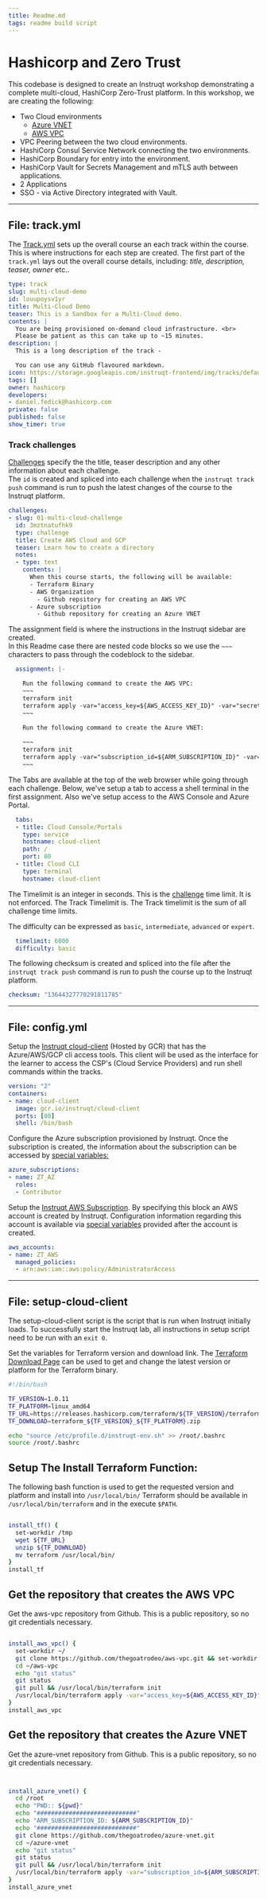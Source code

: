 ```yaml
---
title: Readme.md
tags: readme build script
---
```


# Hashicorp and Zero Trust 

This codebase is designed to create an Instruqt workshop demonstrating a complete multi-cloud, HashiCorp Zero-Trust platform.  In this workshop, we are creating the following: 

- Two Cloud environments
  - [Azure VNET](https://github.com/thegoatrodeo/azure-vnet)
  - [AWS VPC](https://github.com/thegoatrodeo/aws-vpc)
- VPC Peering between the two cloud environments.
- HashiCorp Consul Service Network connecting the two environments.
- HashiCorp Boundary for entry into the environment.
- HashiCorp Vault for Secrets Management and mTLS auth between applications.
- 2 Applications
- SSO - via Active Directory integrated with Vault.


---
## File: track.yml 

The [Track.yml](https://docs.instruqt.com/tracks/configuration/track) sets up the overall course an each track within the course.  This is where instructions for each step are created.  The first part of the `track.yml` lays out the overall course details, including:  *title, description, teaser, owner* etc..   

```yaml  tangle:./track.yml
type: track
slug: multi-cloud-demo
id: louupoysv1yr
title: Multi-Cloud Demo
teaser: This is a Sandbox for a Multi-Cloud demo.
contents: |
  You are being provisioned on-demand cloud infrastructure. <br>
  Please be patient as this can take up to ~15 minutes.
description: |
  This is a long description of the track -

  You can use any GitHub flavoured markdown.
icon: https://storage.googleapis.com/instruqt-frontend/img/tracks/default.png
tags: []
owner: hashicorp
developers:
- daniel.fedick@hashicorp.com
private: false
published: false
show_timer: true
```

### Track challenges
[Challenges](https://docs.instruqt.com/tracks/configuration/track#challenge) specify the the title, teaser description and any other information about each challenge.  
The `id` is created and spliced into each challenge when the `instruqt track push` command is run to push the latest changes of the course  to the Instruqt platform.

```yaml tangle:./track.yml
challenges:
- slug: 01-multi-cloud-challenge
  id: 3mztnatufhk9
  type: challenge
  title: Create AWS Cloud and GCP
  teaser: Learn how to create a directory
  notes:
  - type: text
    contents: |
      When this course starts, the following will be available: 
      - Terraform Binary 
      - AWS Organization 
        - Github repsitory for creating an AWS VPC 
      - Azure subscription 
        - Github repository for creating an Azure VNET
```

The assignment field is where the instructions in the Instruqt sidebar are created.  
In this Readme case there are nested code blocks so we use the `~~~` characters to pass through the codeblock to the sidebar.

```yaml tangle:./track.yml
  assignment: |-

    Run the following command to create the AWS VPC: 
    ~~~
    terraform init
    terraform apply -var="access_key=${AWS_ACCESS_KEY_ID}" -var="secret_key=${AWS_SECRET_ACCESS_KEY}" -auto-approve
    ~~~

    Run the following command to create the Azure VNET: 
    
    ~~~
    terraform init
    terraform apply -var="subscription_id=${ARM_SUBSCRIPTION_ID}" -var="client_id=${ARM_CLIENT_ID}" -var="client_secret=${ARM_CLIENT_SECRET}" -var="tenant_id=${ARM_TENANT_ID}" -auto-approve
    ~~~

```

The Tabs are available at the top of the web browser while going through each challenge.  Below, we've setup a tab to access a shell terminal in the first assignment.  Also we've setup access to the AWS Console and Azure Portal. 
```yaml tangle:./track.yml
  tabs:
  - title: Cloud Console/Portals
    type: service
    hostname: cloud-client
    path: /
    port: 80
  - title: Cloud CLI
    type: terminal
    hostname: cloud-client
```

The Timelimit is an integer in seconds.   This is the [challenge](https://docs.instruqt.com/tracks/configuration/track#challenge) time limit.  It is not enforced.  The Track Timelimit is.  The Track timelimit is the sum of all challenge time limits. 

The difficulty can be expressed as `basic`,   `intermediate`, `advanced` or `expert`.

```yaml tangle:./track.yml
  timelimit: 6000
  difficulty: basic
```

The following checksum is created and spliced into the file after the `instruqt track push` command is run to push the course up to the Instruqt platform.

```yaml tangle:./track.yml
checksum: "13644327770291811785"
```

---
## File: config.yml

Setup the [Instruqt cloud-client](https://docs.instruqt.com/sandbox-environment/cloud-accounts#accessing-google-cloud-projects) (Hosted by GCR) that has the Azure/AWS/GCP cli access tools.  This client will be used as the interface for the learner to access the CSP's (Cloud Service Providers) and run shell commands within the tracks.

```yaml  tangle:./config.yml
version: "2"
containers:
- name: cloud-client
  image: gcr.io/instruqt/cloud-client
  ports: [80]
  shell: /bin/bash
```

Configure the Azure subscription provisioned by Instruqt. 
Once the subscription is created, the information about the subscription can be accessed by [special variables:](https://docs.instruqt.com/sandbox-environment/cloud-accounts#environment-variables)  

```yaml tangle:./config.yml
azure_subscriptions:
- name: ZT_AZ
  roles:
  - Contributor
``` 

Setup the [Instruqt AWS Subscription](https://docs.instruqt.com/sandbox-environment/cloud-accounts#environment-variables).  By specifying this block an AWS account is created by Instruqt. Configuration information regarding this account is available via [special variables](https://docs.instruqt.com/sandbox-environment/cloud-accounts#environment-variables-1)  provided after the account is created. 

```yaml tangle:./config.yml
aws_accounts:
- name: ZT_AWS
  managed_policies:
  - arn:aws:iam::aws:policy/AdministratorAccess
```

---
## File: setup-cloud-client 
The setup-cloud-client script is the script that is run when Instruqt initially loads.  To successfully start the Instruqt lab, all instructions in setup script need to be run with an `exit 0`.


Set the variables for Terraform version and download link.
The [Terraform Download Page](https://www.terraform.io/downloads.html) can be used to get and change the latest version or platform for the Terraform binary.

```bash tangle:./track_scripts/setup-cloud-client
#!/bin/bash

TF_VERSION=1.0.11
TF_PLATFORM=linux_amd64
TF_URL=https://releases.hashicorp.com/terraform/${TF_VERSION}/terraform_${TF_VERSION}_${TF_PLATFORM}.zip
TF_DOWNLOAD=terraform_${TF_VERSION}_${TF_PLATFORM}.zip

echo "source /etc/profile.d/instruqt-env.sh" >> /root/.bashrc
source /root/.bashrc

```


## Setup The Install Terraform Function: 
The following bash function is used to get the requested version and platform and install into `/usr/local/bin/`
Terraform should be available in `/usr/local/bin/terraform`  and in the execute `$PATH`.  

```bash tangle:./track_scripts/setup-cloud-client

install_tf() {
  set-workdir /tmp
  wget ${TF_URL}
  unzip ${TF_DOWNLOAD}
  mv terraform /usr/local/bin/
}
install_tf

```

## Get the repository that creates the AWS VPC
Get the aws-vpc repository from Github. This is a public repository, so no git credentials necessary.

```bash tangle:./track_scripts/setup-cloud-client

install_aws_vpc() {
  set-workdir ~/
  git clone https://github.com/thegoatrodeo/aws-vpc.git && set-workdir ~/aws-vpc
  cd ~/aws-vpc
  echo "git status"
  git status
  git pull && /usr/local/bin/terraform init
  /usr/local/bin/terraform apply -var="access_key=${AWS_ACCESS_KEY_ID}" -var="secret_key=${AWS_SECRET_ACCESS_KEY}" -auto-approve
}
install_aws_vpc

```


## Get the repository that creates the Azure VNET
Get the azure-vnet repository from Github. This is a public repository, so no git credentials necessary.

```bash tangle:./track_scripts/setup-cloud-client


install_azure_vnet() {
  cd /root
  echo "PWD:: ${pwd}"
  echo "############################"
  echo "ARM_SUBSCRIPTION_ID: ${ARM_SUBSCRIPTION_ID}"
  echo "############################"
  git clone https://github.com/thegoatrodeo/azure-vnet.git 
  cd ~/azure-vnet
  echo "git status"
  git status
  git pull && /usr/local/bin/terraform init
  /usr/local/bin/terraform apply -var="subscription_id=${ARM_SUBSCRIPTION_ID}" -var="client_id=${ARM_CLIENT_ID}" -var="client_secret=${ARM_CLIENT_SECRET}" -var="tenant_id=${ARM_TENANT_ID}" -auto-approve
}
install_azure_vnet

```

